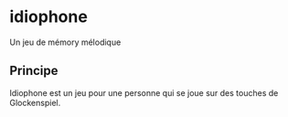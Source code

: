 # idiophone

Un jeu de mémory mélodique

## Principe

Idiophone est un jeu pour une personne qui se joue sur des touches de Glockenspiel. 
